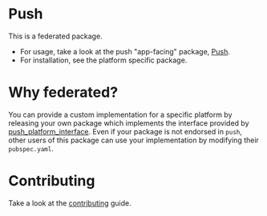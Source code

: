 # Push

This is a federated package. 

- For usage, take a look at the push "app-facing" package, [Push](push).
- For installation, see the platform specific package.

# Why federated?

You can provide a custom implementation for a specific platform by releasing your own package which implements the interface provided by [push_platform_interface](https://pub.dev/packages/push_platform_interface). Even if your package is not endorsed in `push`, other users of this package can use your implementation by modifying their `pubspec.yaml`.

# Contributing

Take a look at the [contributing](CONTRIBUTING.md) guide.